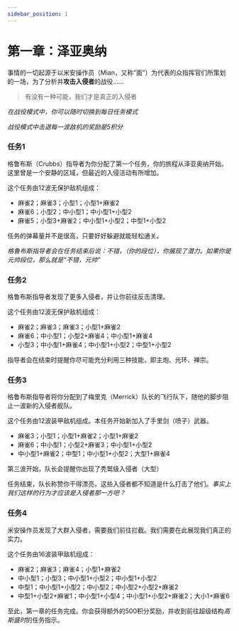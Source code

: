 ```yaml
---
sidebar_position: 1
---
```


# 第一章：泽亚奥纳

<!-- <img src="/Campaign/za.png" style={{zoom:0.5}}/> -->

事情的一切起源于以米安操作员（Mian，又称“面”）为代表的众指挥官们所策划的一场，为了分析并**攻击入侵者**的战役……

> 有没有一种可能，我们才是真正的入侵者

*在战役模式中，你可以随时切换到每日任务模式*

*战役模式中击退每一波敌机的奖励是5积分*

### 任务1

格鲁布斯（Crubbs）指导者为你分配了第一个任务，你的旅程从泽亚奥纳开始。这里曾是一个安静的区域，但最近的入侵活动有所增加。

这个任务由12波无保护敌机组成：

- 麻雀2；麻雀3；小型1；小型1+麻雀2
- 麻雀6；小型2；中小型1；中小型1+小型2
- 麻雀5；小型3+麻雀2；中小型1+小型2；中型1+小型2

任务的弹幕量并不是很高，只要好好躲避就能轻松通关。

*格鲁布斯指导者会在任务结束后说：不错，（你的段位），你展现了潜力。如果你是元帅段位，那么就是“不错，元帅”*

### 任务2

格鲁布斯指导者发现了更多入侵者，并让你前往反击清理。

这个任务由12波无保护敌机组成：

- 麻雀2；麻雀3；麻雀3；小型1+麻雀2
- 麻雀6；中小型1；小型2+麻雀4；中小型1+麻雀4
- 小型3；中小型1+麻雀4；中小型1+小型2；中型1+小型2

指导者会在结束时提醒你尽可能充分利用三种技能，即主炮、光环、禅宗。

### 任务3

格鲁布斯指导者将你分配到了梅里克（Merrick）队长的飞行队下，随他的脚步阻止一波新的入侵者舰队。

这个任务由12波装甲敌机组成。本任务开始新加入了手里剑（喷子）武器。

- 麻雀3；小型1；小型1+麻雀2；小型1+麻雀2
- 麻雀6；中小型1；小型2+麻雀3；中小型1+小型2
- 中小型1+麻雀2；中型1；中小型1+小型2；大型1+麻雀4

第三波开始，队长会提醒你出现了秃鹫级入侵者（大型）

任务结束，队长称赞你干得漂亮，这些入侵者都不知道是什么打击了他们。*事实上我们这样的行为才应该是入侵者那一方吧？*

### 任务4

米安操作员发现了大群入侵者，需要我们前往拦截。我们需要在此展现我们真正的实力。

这个任务由16波装甲敌机组成：

- 麻雀2；麻雀3；麻雀4；小型1+麻雀2
- 中小型1；小型3；中小型1+小型2；中小型1+小型2
- 中型1；中小型1+小型2；中小型2；中小型2+小型2+麻雀2
- 中型1+小型2+麻雀1；中小型1+小型4；中小型1+小型2+麻雀2；大小1+麻雀6

至此，第一章的任务完成。你会获得额外的500积分奖励，并收到前往超级结构*高斯盛时*的任务指示。